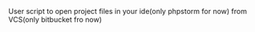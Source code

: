 User script to open project files in your ide(only phpstorm for now) from VCS(only bitbucket fro now)